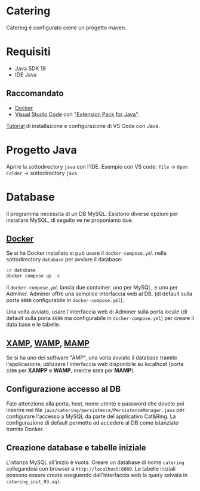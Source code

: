 # Catering

Catering è configurato come un progetto maven. 

# Requisiti

- Java SDK 19
- IDE Java 

## Raccomandato

- [Docker](https://docs.docker.com/engine/install/)
- [Visual Studio Code](https://code.visualstudio.com/) con ["Extension Pack for Java"](https://marketplace.visualstudio.com/items?itemName=vscjava.vscode-java-pack).

[Tutorial](https://code.visualstudio.com/docs/languages/java) di installazione e configurazione di VS Code con Java.

# Progetto Java

Aprire la sottodirectory `java` con l'IDE. Esempio con VS code: `File` -> `Open Folder` -> sottodirectory `java`

# Database
Il programma necessita di un DB MySQL. Esistono diverse opzioni per installare MySQL, di seguito ve ne proponiamo due.

## [Docker](https://www.docker.com/)
Se si ha Docker installato si può usare il `docker-compose.yml` nella sottodirectory `database` per avviare il database:
```bash
cd database
docker compose up -d
```

Il `docker-compose.yml` lancia due container: uno per MySQL, e uno per Adminer.
Adminer offre una semplice interfaccia web al DB. (di default sulla porta `8080` configurabile in `docker-compose.yml`).

Una volta avviato, usare l'interfaccia web di Adminer sulla porta locale (di default sulla porta `8080` ma configurabile in `docker-compose.yml`) per creare il data base e le tabelle.

## [XAMP](https://www.apachefriends.org/it/index.html), [WAMP](https://www.wampserver.com/en/), [MAMP](https://www.mamp.info/)

Se si ha uno dei software "AMP", una volta avviato il database tramite l'applicazione, utilizzare l'interfaccia web disponibile su localhost (porta `3306` per **XAMPP** e **WAMP**, mentre `8889` per **MAMP**).

## Configurazione accesso al DB

Fate attenzione alla porta, host, nome utente e password che dovete poi inserire nel file `java/catering/persistence/PersistenceManager.java` per configurare l'accesso a MySQL da parte del applicativo Cat&Ring. La configurazione di default permette ad accedere al DB come istanziato tramite Docker.

## Creazione database e tabelle iniziale

L'istanza MySQL all'inizio è vuota. Creare un database di nome `catering` collegandosi con browser a `http://localhost:8080`.
Le tabelle iniziali possono essere create eseguendo dall'interfaccia web la query salvata in `catering_init_03.sql`. 